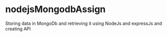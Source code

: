 # nodejsMongodbAssign
Storing data in MongoDb and retrieving it using NodeJs and expressJs and creating API
